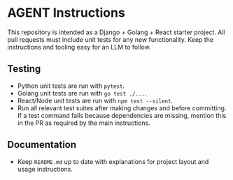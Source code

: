 # AGENT Instructions

This repository is intended as a Django + Golang + React starter project. All pull requests must include unit tests for any new functionality. Keep the instructions and tooling easy for an LLM to follow.

## Testing

- Python unit tests are run with `pytest`.
- Golang unit tests are run with `go test ./...`.
- React/Node unit tests are run with `npm test --silent`.
- Run all relevant test suites after making changes and before committing. If a test command fails because dependencies are missing, mention this in the PR as required by the main instructions.

## Documentation

- Keep `README.md` up to date with explanations for project layout and usage instructions.

